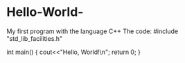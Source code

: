 # Hello-World-
My first program with the language C++
The code:
#include "std_lib_facilities.h"

int main()
{
cout<<"Hello, World!\n";
return 0;
}

